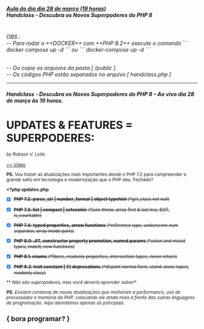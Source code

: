 <h5><i>
<b><u>Aula do dia dia 28 de março (19 horas)</u></b>
<br>
<b>Handclass - Descubra os Novos Superpoderes do PHP 8</b>
<br></h5>
<br>OBS.:
<br>-- Para rodar o ++DOCKER++ com ++PHP 8.2++ execute o comando ```
docker compose up -d
``` ou ```
docker-compose up -d
```

<br>-- Ou copie os arquivos da pasta [ /public ].
<br>-- Os códigos PHP estão separados no arquivo [ handclass.php ]
</i>
<hr>

##### Handclass - Descubra os Novos Superpoderes do PHP 8 – Ao vivo dia 28 de março às 19 horas.

# UPDATES & FEATURES = SUPERPODERES:
<small>*by Robson V. Leite*</smalll>

[>> Video](https://youtu.be/Tug1fuqk0k0)

**PS.** Vou trazer as atualizações mais importantes desde o PHP 7.2 para compreender o grande salto em tecnologia e modernização que o PHP deu. Fechado?

**<?php updates.php**

- [x] <s>**PHP 7.2: parse_str | number_format | object typehint** (*get_class not null)</s>
- [x] <s>**PHP 7.3: list | compact | setcookie** (*json throw, array first & last key, EOT, is_countable)</s>
- [x] <s>**PHP 7.4: typed properties, arrow functions** (*reference type, underscore num separator, array inside parts)</s>
- [x] <s>**PHP 8.0: JIT, constructor property promotion, named params** (*union and mixed types, match, new functions)</s>
- [x] <s>**PHP 8.1: enums** (*fibers, readonly properties, intersection types, never return)</s>
- [x] <s>**PHP 8.2: trait constant | (!) deprecations** (*disjoint normal form, stand-alone types, readonly class)</s>


** *Não são superpoderes, mas você deveria aprender sobre!**

<i>**PS.** Existem centenas de novas atualizações que melhoram a performance, uso de processador e memória do PHP, colocando ele ainda mais a frente das outras linguagens de programação. Aqui abordamos apenas as principais.</i>


<h2>{ bora programar? }</h2>